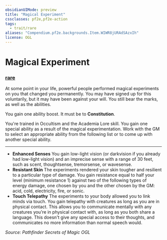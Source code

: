 ```yaml
---
obsidianUIMode: preview
title: "Magical Experiment"
cssclasses: pf2e,pf2e-action
tags:
  - trait/rare
aliases: "Compendium.pf2e.backgrounds.Item.WIWR8jURAdSAzxIh"
license: OGL
---
```

# Magical Experiment

### [rare](rare "Rare Rarity Trait")






At some point in your life, powerful people performed magical experiments on you that changed you permanently. You may have signed up for this voluntarily, but it may have been against your will. You still bear the marks, as well as the abilities.

You gain one ability boost. It must be to **Constitution**.

You're trained in Occultism and the Academia Lore skill. You gain one special ability as a result of the magical experimentation. Work with the GM to select an appropriate ability from the following list or to come up with another special ability.

* * *

*   **Enhanced Senses** You gain low-light vision (or darkvision if you already had low-light vision) and an imprecise sense with a range of 30 feet, such as scent, thoughtsense, tremorsense, or wavesense.
*   **Resistant Skin** The experiments rendered your skin tougher and resilient to a particular type of damage. You gain resistance equal to half your level (minimum resistance 1) against two of the following types of energy damage, one chosen by you and the other chosen by the GM: acid, cold, electricity, fire, or sonic.
*   **Touch Telepathy** The experiments to your body allowed you to link minds via touch. You gain telepathy with creatures as long as you are in physical contact. This allows you to communicate mentally with any creatures you're in physical contact with, as long as you both share a language. This doesn't give any special access to their thoughts, and communicates no more information than normal speech would.

*Source: Pathfinder Secrets of Magic*
*OGL*